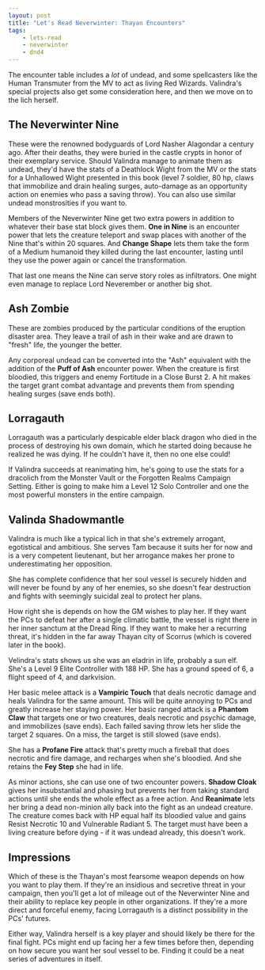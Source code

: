 ```yaml
---
layout: post
title: "Let's Read Neverwinter: Thayan Encounters"
tags:
    - lets-read
    - neverwinter
    - dnd4
---
```


The encounter table includes a _lot_ of undead, and some spellcasters like the
Human Transmuter from the MV to act as living Red Wizards. Valindra's special
projects also get some consideration here, and then we move on to the lich
herself.

## The Neverwinter Nine

These were the renowned bodyguards of Lord Nasher Alagondar a century ago. After
their deaths, they were buried in the castle crypts in honor of their exemplary
service. Should Valindra manage to animate them as undead, they'd have the stats
of a Deathlock Wight from the MV or the stats for a Unhallowed Wight presented
in this book (level 7 soldier, 80 hp, claws that immobilize and drain healing
surges, auto-damage as an opportunity action on enemies who pass a saving
throw). You can also use similar undead monstrosities if you want to.

Members of the Neverwinter Nine get two extra powers in addition to whatever
their base stat block gives them. **One in Nine** is an encounter power that
lets the creature teleport and swap places with another of the Nine that's
within 20 squares. And **Change Shape** lets them take the form of a Medium
humanoid they killed during the last encounter, lasting until they use the power
again or cancel the transformation.

That last one means the Nine can serve story roles as infiltrators. One might
even manage to replace Lord Neverember or another big shot.

## Ash Zombie

These are zombies produced by the particular conditions of the eruption disaster
area. They leave a trail of ash in their wake and are drawn to "fresh" life, the
younger the better.

Any corporeal undead can be converted into the "Ash" equivalent with the
addition of the **Puff of Ash** encounter power. When the creature is first
bloodied, this triggers and enemy Fortitude in a Close Burst 2. A hit makes the
target grant combat advantage and prevents them from spending healing surges
(save ends both).

## Lorragauth

Lorragauth was a particularly despicable elder black dragon who died in the
process of destroying his own domain, which he started doing because he realized
he was dying. If he couldn't have it, then no one else could!

If Valindra succeeds at reanimating him, he's going to use the stats for a
dracolich from the Monster Vault or the Forgotten Realms Campaign
Setting. Either is going to make him a Level 12 Solo Controller and one the most
powerful monsters in the entire campaign.

## Valinda Shadowmantle

Valindra is much like a typical lich in that she's extremely arrogant,
egotistical and ambitious. She serves Tam because it suits her for now and is a
very competent lieutenant, but her arrogance makes her prone to underestimating
her opposition.

She has complete confidence that her soul vessel is securely hidden and will
never be found by any of her enemies, so she doesn't fear destruction and fights
with seemingly suicidal zeal to protect her plans.

How right she is depends on how the GM wishes to play her. If they want the PCs
to defeat her after a single climatic battle, the vessel is right there in her
inner sanctum at the Dread Ring. If they want to make her a recurring threat,
it's hidden in the far away Thayan city of Scorrus (which is covered later in
the book).

Velindra's stats shows us she was an eladrin in life, probably a sun elf. She's
a Level 9 Elite Controller with 188 HP. She has a ground speed of 6, a flight
speed of 4, and darkvision.

Her basic melee attack is a **Vampiric Touch** that deals necrotic damage and
heals Valindra for the same amount. This will be quite annoying to PCs and
greatly increase her staying power. Her basic ranged attack is a **Phantom
Claw** that targets one or two creatures, deals necrotic and psychic damage, and
immobilizes (save ends). Each failed saving throw lets her slide the target 2
squares. On a miss, the target is still slowed (save ends).

She has a **Profane Fire** attack that's pretty much a fireball that does
necrotic and fire damage, and recharges when she's bloodied. And she retains the
**Fey Step** she had in life.

As minor actions, she can use one of two encounter powers. **Shadow Cloak**
gives her insubstantial and phasing but prevents her from taking standard
actions until she ends the whole effect as a free action. And **Reanimate** lets
her bring a dead non-minion ally back into the fight as an undead creature. The
creature comes back with HP equal half its bloodied value and gains Resist
Necrotic 10 and Vulnerable Radiant 5. The target must have been a living
creature before dying - if it was undead already, this doesn't work.

## Impressions

Which of these is the Thayan's most fearsome weapon depends on how you want to
play them. If they're an insidious and secretive threat in your campaign, then
you'll get a lot of mileage out of the Neverwinter Nine and their ability to
replace key people in other organizations. If they're a more direct and forceful
enemy, facing Lorragauth is a distinct possibility in the PCs' futures.

Either way, Valindra herself is a key player and should likely be there for the
final fight. PCs might end up facing her a few times before then, depending on
how secure you want her soul vessel to be. Finding it could be a neat series of
adventures in itself.
